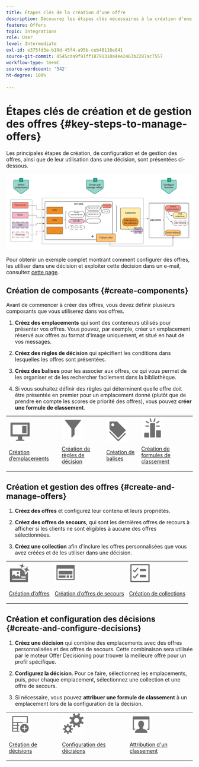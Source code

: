 ```yaml
---
title: Étapes clés de la création d’une offre
description: Découvrez les étapes clés nécessaires à la création dʼune offre
feature: Offers
topic: Integrations
role: User
level: Intermediate
exl-id: e375fd3a-b10d-45f4-a95b-ceb48116e841
source-git-commit: 0545cda9f91ff18791310a4ee2463b2287ac7557
workflow-type: tm+mt
source-wordcount: '342'
ht-degree: 100%

---
```


# Étapes clés de création et de gestion des offres {#key-steps-to-manage-offers}

Les principales étapes de création, de configuration et de gestion des offres, ainsi que de leur utilisation dans une décision, sont présentées ci-dessous.

![](../../assets/offer-create-manage-process.png)

Pour obtenir un exemple complet montrant comment configurer des offres, les utiliser dans une décision et exploiter cette décision dans un e-mail, consultez [cette page](../offers-e2e.md).

## Création de composants {#create-components}

Avant de commencer à créer des offres, vous devez définir plusieurs composants que vous utiliserez dans vos offres.

1. **Créez des emplacements** qui sont des conteneurs utilisés pour présenter vos offres. Vous pouvez, par exemple, créer un emplacement réservé aux offres au format d&#39;image uniquement, et situé en haut de vos messages.

1. **Créez des règles de décision** qui spécifient les conditions dans lesquelles les offres sont présentées.

1. **Créez des balises** pour les associer aux offres, ce qui vous permet de les organiser et de les rechercher facilement dans la bibliothèque.

1. Si vous souhaitez définir des règles qui déterminent quelle offre doit être présentée en premier pour un emplacement donné (plutôt que de prendre en compte les scores de priorité des offres), vous pouvez **créer une formule de classement**.

<table>
<tr>
<td><img src="../../assets/do-not-localize/icon-placement.svg" width="60px"><p><a href="../offer-library/creating-placements.md">Création d’emplacements</a></p></td>
<td><img src="../../assets/do-not-localize/icon-rules.svg" width="60px"><p><a href="../offer-library/creating-decision-rules.md">Création de règles de décision</a></p></td>
<td><img src="../../assets/do-not-localize/icon-tags.svg" width="60px"><p><a href="../offer-library/creating-tags.md">Création de balises</a></p></td>
<td><img src="../../assets/do-not-localize/icon-ranking.svg" width="60px"><p><a href="../offer-library/create-ranking-formulas.md">Création de formules de classement</a></p></td>
</table>

## Création et gestion des offres {#create-and-manage-offers}

1. **Créez des offres** et configurez leur contenu et leurs propriétés.

1. **Créez des offres de secours**, qui sont les dernières offres de recours à afficher si les clients ne sont éligibles à aucune des offres sélectionnées.

1. **Créez une collection** afin d&#39;inclure les offres personnalisées que vous avez créées et de les utiliser dans une décision.

<table>
<tr>
<td><img src="../../assets/do-not-localize/icon-offer.svg" width="60px"><p><a href="../offer-library/creating-personalized-offers.md">Création d’offres</a></p></td>
<td><img src="../../assets/do-not-localize/icon-fallback.svg" width="60px"><p><a href="../offer-library/creating-fallback-offers.md">Création d’offres de secours</a></p></td>
<td><img src="../../assets/do-not-localize/icon-collection.svg" width="60px"><p><a href="../offer-library/creating-collections.md">Création de collections</a></p></td></tr>
</table>

## Création et configuration des décisions {#create-and-configure-decisions}

1. **Créez une décision** qui combine des emplacements avec des offres personnalisées et des offres de secours. Cette combinaison sera utilisée par le moteur Offer Decisioning pour trouver la meilleure offre pour un profil spécifique.

1. **Configurez la décision**. Pour ce faire, sélectionnez les emplacements, puis, pour chaque emplacement, sélectionnez une collection et une offre de secours.

1. Si nécessaire, vous pouvez **attribuer une formule de classement** à un emplacement lors de la configuration de la décision.

<table>
<tr>
<td><img src="../../assets/do-not-localize/icon-decision.svg" width="60px"><p><a href="../offer-activities/create-offer-activities.md">Création de décisions</a></p></td>
<td><img src="../../assets/do-not-localize/icon-configure-decision.svg" width="60px"><p><a href="../offer-activities/create-offer-activities.md#add-offers">Configuration des décisions</a></p></td>
<td><img src="../../assets/do-not-localize/icon-assign-ranking.svg" width="60px"><p><a href="../offer-activities/configure-offer-selection.md#assign-ranking-formula">Attribution d'un classement</a></p></td>
</tr>
</table>

